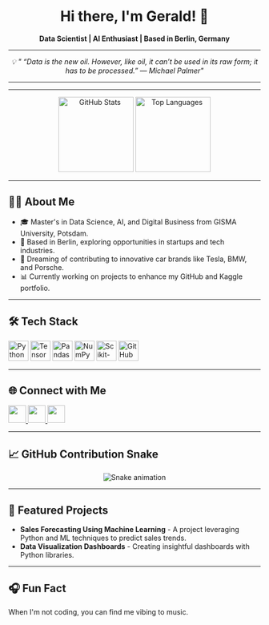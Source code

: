 <h1 align="center">Hi there, I'm Gerald! 👋</h1>
<p align="center">
  <b>Data Scientist | AI Enthusiast | Based in Berlin, Germany</b>
</p>

---
<p align="center"><i>💡 " “Data is the new oil. However, like oil, it can’t be used in its raw form; it has to be processed.” — Michael Palmer"</i></p>

---

---

<div align="center">
  <img src="https://github-readme-stats.vercel.app/api?username=geraldtomy&show_icons=true&theme=radical&hide_border=false" alt="GitHub Stats" height="150"/>
  <img src="https://github-readme-stats.vercel.app/api/top-langs/?username=geraldtomy&layout=compact&theme=radical&hide_border=false" alt="Top Languages" height="150"/>
</div>

---

<h2>👨‍💻 About Me</h2>
<ul>
  <li>🎓 Master's in Data Science, AI, and Digital Business from GISMA University, Potsdam.</li>
  <li>📍 Based in Berlin, exploring opportunities in startups and tech industries.</li>
  <li>🚗 Dreaming of contributing to innovative car brands like Tesla, BMW, and Porsche.</li>
  <li>📊 Currently working on projects to enhance my GitHub and Kaggle portfolio.</li>
</ul>

---

<h2>🛠️ Tech Stack</h2>
<div>
  <img src="https://cdn.jsdelivr.net/gh/devicons/devicon/icons/python/python-original.svg" height="40" alt="Python"/>
  <img src="https://cdn.jsdelivr.net/gh/devicons/devicon/icons/tensorflow/tensorflow-original.svg" height="40" alt="TensorFlow"/>
  <img src="https://cdn.jsdelivr.net/gh/devicons/devicon/icons/pandas/pandas-original.svg" height="40" alt="Pandas"/>
  <img src="https://cdn.jsdelivr.net/gh/devicons/devicon/icons/numpy/numpy-original.svg" height="40" alt="NumPy"/>
  <img src="https://upload.wikimedia.org/wikipedia/commons/0/05/Scikit_learn_logo_small.svg" height="40" alt="Scikit-learn"/>
  <img src="https://cdn.jsdelivr.net/gh/devicons/devicon/icons/github/github-original.svg" height="40" alt="GitHub"/>
</div>

---

<h2>🌐 Connect with Me</h2>
<div>
  <a href="https://www.kaggle.com/geraldtomy" target="_blank">
    <img src="https://img.shields.io/badge/Kaggle-20BEFF?logo=kaggle&logoColor=white&style=for-the-badge" height="35"/>
  </a>
  <a href="https://www.linkedin.com/in/geraldtomy" target="_blank">
    <img src="https://img.shields.io/badge/LinkedIn-0077B5?logo=linkedin&logoColor=white&style=for-the-badge" height="35"/>
  </a>
  <a href="mailto:geraldtomy@gmail.com" target="_blank">
    <img src="https://img.shields.io/badge/Gmail-D14836?logo=gmail&logoColor=white&style=for-the-badge" height="35"/>
  </a>
</div>

---

<h2>📈 GitHub Contribution Snake</h2>
<p align="center">
  <img src="https://raw.githubusercontent.com/geraldtomy/geraldtomy/output/snake.svg" alt="Snake animation"/>
</p>

---

<h2>📌 Featured Projects</h2>
<ul>
  <li><b>Sales Forecasting Using Machine Learning</b> - A project leveraging Python and ML techniques to predict sales trends. <a href="https://github.com/geraldtomy/sales-forecasting"></a></li>
  <li><b>Data Visualization Dashboards</b> - Creating insightful dashboards with Python libraries. <a href="https://github.com/geraldtomy/data-visualization"></a></li>
</ul>

---

<h2>🎧 Fun Fact</h2>
<p>When I'm not coding, you can find me vibing to music.</p>
